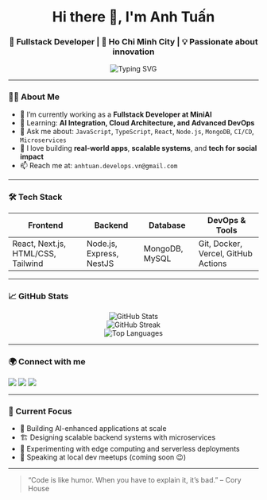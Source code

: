 <h1 align="center">Hi there 👋, I'm Anh Tuấn</h1>
<h3 align="center">🚀 Fullstack Developer | 📍 Ho Chi Minh City | 💡 Passionate about innovation</h3>

<p align="center">
  <img src="https://readme-typing-svg.demolab.com?font=Fira+Code&duration=3000&pause=1000&color=00FFBB&center=true&vCenter=true&width=435&lines=Fullstack+Dev+%7C+React+%2F+Node.js+%2F+TS;Lifelong+learner+%F0%9F%93%9A;Building+cool+stuff+at+MiniAI+%F0%9F%A7%BF" alt="Typing SVG" />
</p>

---

### 🧑‍💻 About Me

- 🔭 I’m currently working as a **Fullstack Developer at MiniAI**
- 🌱 Learning: **AI Integration, Cloud Architecture, and Advanced DevOps**
- 💬 Ask me about: `JavaScript`, `TypeScript`, `React`, `Node.js`, `MongoDB`, `CI/CD`, `Microservices`
- 🚀 I love building **real-world apps**, **scalable systems**, and **tech for social impact**
- 📫 Reach me at: `anhtuan.develops.vn@gmail.com`

---

### 🛠️ Tech Stack

| Frontend | Backend | Database | DevOps & Tools |
|----------|---------|----------|----------------|
| React, Next.js, HTML/CSS, Tailwind | Node.js, Express, NestJS | MongoDB, MySQL | Git, Docker, Vercel, GitHub Actions |

---

### 📈 GitHub Stats

<p align="center">
  <img src="https://github-readme-stats.vercel.app/api?username=LeAnhTuanIT&show_icons=true&theme=radical" alt="GitHub Stats" />
  <br/>
  <img src="https://github-readme-streak-stats.herokuapp.com/?user=LeAnhTuanIT&theme=radical" alt="GitHub Streak" />
  <br/>
  <img src="https://github-readme-stats.vercel.app/api/top-langs/?username=LeAnhTuanIT&layout=compact&theme=radical" alt="Top Languages" />
</p>

---

### 🌍 Connect with me

<p align="left">
  <a href="https://linkedin.com/in/anhtuan-developer" target="_blank"><img src="https://img.shields.io/badge/LinkedIn-blue?style=for-the-badge&logo=linkedin" /></a>
  <a href="https://github.com/LeAnhTuanIT" target="_blank"><img src="https://img.shields.io/badge/GitHub-%2312100E.svg?style=for-the-badge&logo=github" /></a>
  <a href="https://x.com/1eanhtuan1t" target="_blank"><img src="https://img.shields.io/badge/Twitter-%231DA1F2.svg?style=for-the-badge&logo=twitter" /></a>
</p>

---

### 🎯 Current Focus

- 🧠 Building AI-enhanced applications at scale
- 🏗 Designing scalable backend systems with microservices
- 🧪 Experimenting with edge computing and serverless deployments
- 💬 Speaking at local dev meetups (coming soon 😉)

---

> “Code is like humor. When you have to explain it, it’s bad.” – Cory House

